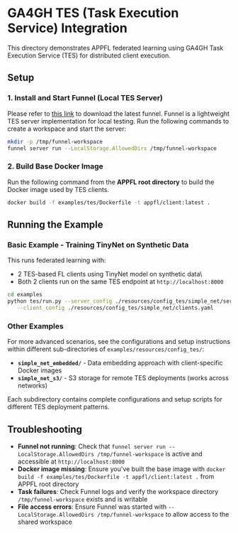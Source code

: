 # GA4GH TES (Task Execution Service) Integration

This directory demonstrates APPFL federated learning using GA4GH Task Execution Service (TES) for distributed client execution.

## Setup

### 1. Install and Start Funnel (Local TES Server)
Please refer to [this link](https://ohsu-comp-bio.github.io/funnel/download/) to download the latest funnel. Funnel is a lightweight TES server implementation for local testing. Run the following commands to create a workspace and start the server:

```bash
mkdir -p /tmp/funnel-workspace
funnel server run --LocalStorage.AllowedDirs /tmp/funnel-workspace
```

### 2. Build Base Docker Image
Run the following command from the **APPFL root directory** to build the Docker image used by TES clients.
```bash
docker build -f examples/tes/Dockerfile -t appfl/client:latest .
```

## Running the Example

### Basic Example - Training TinyNet on Synthetic Data

This runs federated learning with:
- 2 TES-based FL clients using TinyNet model on synthetic data\
- Both 2 clients run on the same TES endpoint at `http://localhost:8000`

```bash
cd examples
python tes/run.py --server_config ./resources/config_tes/simple_net/server.yaml \
   --client_config ./resources/config_tes/simple_net/clients.yaml
```

### Other Examples

For more advanced scenarios, see the configurations and setup instructions within different sub-directories of `examples/resources/config_tes/`:

- **`simple_net_embedded/`** - Data embedding approach with client-specific Docker images
- **`simple_net_s3/`** - S3 storage for remote TES deployments (works across networks)

Each subdirectory contains complete configurations and setup scripts for different TES deployment patterns.

## Troubleshooting

- **Funnel not running**: Check that `funnel server run --LocalStorage.AllowedDirs /tmp/funnel-workspace` is active and accessible at `http://localhost:8000`
- **Docker image missing**: Ensure you've built the base image with `docker build -f examples/tes/Dockerfile -t appfl/client:latest .` from APPFL root directory
- **Task failures**: Check Funnel logs and verify the workspace directory `/tmp/funnel-workspace` exists and is writable
- **File access errors**: Ensure Funnel was started with `--LocalStorage.AllowedDirs /tmp/funnel-workspace` to allow access to the shared workspace
